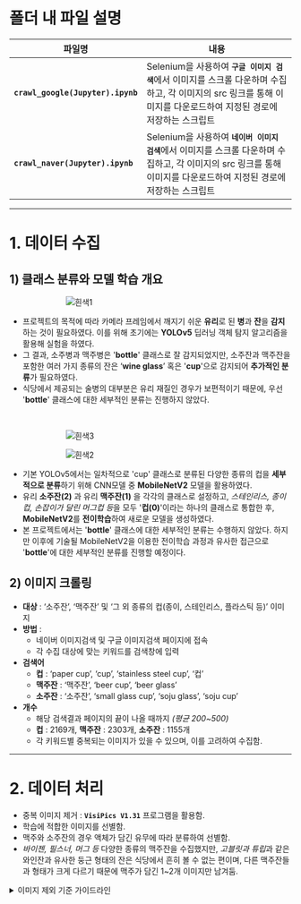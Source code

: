 # 폴더 내 파일 설명

| 파일명 | 내용 |
|---------|--------|
| <b>`crawl_google(Jupyter).ipynb`</b>      |    Selenium을 사용하여 <b>`구글 이미지 검색`</b>에서 이미지를 스크롤 다운하며 수집하고, 각 이미지의 src 링크를 통해 이미지를 다운로드하여 지정된 경로에 저장하는 스크립트      |
| <b>`crawl_naver(Jupyter).ipynb`</b> |  Selenium을 사용하여 <b>`네이버 이미지 검색`</b>에서 이미지를 스크롤 다운하며 수집하고, 각 이미지의 src 링크를 통해 이미지를 다운로드하여 지정된 경로에 저장하는 스크립트     |

-----

# 1. 데이터 수집

## 1) 클래스 분류와 모델 학습 개요

<div style="width: 60%; margin: 0 auto;">

![흰색1](https://github.com/user-attachments/assets/5189a2b3-5dee-4a95-a74a-7a9772c156f9)

</div>

- 프로젝트의 목적에 따라 카메라 프레임에서 깨지기 쉬운 **유리**로 된 **병**과 **잔**을 **감지**하는 것이 필요하였다. 이를 위해 초기에는 **YOLOv5** 딥러닝 객체 탐지 알고리즘을 활용해 실험을 하였다.
- 그 결과, 소주병과 맥주병은 '**bottle**' 클래스로 잘 감지되었지만, 소주잔과 맥주잔을 포함한 여러 가지 종류의 잔은 ‘**wine glass**’ 혹은 '**cup**'으로 감지되어 **추가적인 분류**가 필요하였다.
- 식당에서 제공되는 술병의 대부분은 유리 재질인 경우가 보편적이기 때문에, 우선 '**bottle**' 클래스에 대한 세부적인 분류는 진행하지 않았다.

<br>

<div style="width: 60%; margin: 0 auto;">

![흰색3](https://github.com/user-attachments/assets/33dd7551-1432-4e74-85e2-cb1337a9b8b4)

![흰색2](https://github.com/user-attachments/assets/d88b8aad-477e-40ca-87c6-0761a405048e)

</div>

- 기본 YOLOv5에서는 일차적으로 'cup' 클래스로 분류된 다양한 종류의 컵을 **세부적으로 분류**하기 위해 CNN모델 중 **MobileNetV2** 모델을 활용하였다.
- 유리 **소주잔(2)** 과 유리 **맥주잔(1)** 을 각각의 클래스로 설정하고, *스테인리스, 종이컵, 손잡이가 달린 머그컵 등*을 모두 '**컵(0)**'이라는 하나의 클래스로 통합한 후, **MobileNetV2**를 **전이학습**하여 새로운 모델을 생성하였다.
- 본 프로젝트에서는 '**bottle**' 클래스에 대한 세부적인 분류는 수행하지 않았다. 하지만 이후에 기술될 MobileNetV2을 이용한 전이학습 과정과 유사한 접근으로 '**bottle**'에 대한 세부적인 분류를 진행할 예정이다.

## 2) 이미지 크롤링

- **대상** : ‘소주잔’, ‘맥주잔’ 및 ‘그 외 종류의 컵(종이, 스테인리스, 플라스틱 등)’ 이미지
- **방법** :
    - 네이버 이미지검색 및 구글 이미지검색 페이지에 접속
    - 각 수집 대상에 맞는 키워드를 검색창에 입력
- **검색어**
    - **컵** : ‘paper cup’, ‘cup’, ‘stainless steel cup’, ‘컵’
    - **맥주잔** : ‘맥주잔’, ‘beer cup’, ‘beer glass’
    - **소주잔** : ‘소주잔’, ‘small glass cup’, ‘soju glass’, ‘soju cup’
- **개수**
    - 해당 검색결과 페이지의 끝이 나올 때까지 *(평균 200~500)*
    - **컵** : 2169개, **맥주잔** : 2303개, **소주잔** : 1155개
    - 각 키워드별 중복되는 이미지가 있을 수 있으며, 이를 고려하여 수집함.

-------

# 2. 데이터 처리

- 중복 이미지 제거 : <b>`VisiPics V1.31`</b> 프로그램을 활용함.
- 학습에 적합한 이미지를 선별함.
- 맥주와 소주잔의 경우 액체가 담긴 유무에 따라 분류하여 선별함.
- *바이젠, 필스너, 머그 등* 다양한 종류의 맥주잔을 수집했지만, *고블릿과 튜립*과 같은 와인잔과 유사한 둥근 형태의 잔은 식당에서 흔히 볼 수 없는 편이며, 다른 맥주잔들과 형태가 크게 다르기 때문에 맥주가 담긴 1~2개 이미지만 남겨둠.
<details>
<summary>이미지 제외 기준 가이드라인</summary>

![제외기준001-vert](https://github.com/user-attachments/assets/025c4a6c-98d5-4c9e-91b5-be118c6a13ba)

</details>
